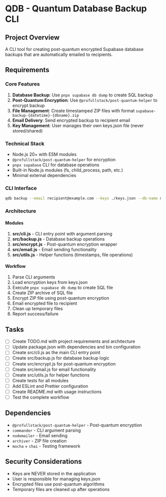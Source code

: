 # QDB - Quantum Database Backup CLI

## Project Overview
A CLI tool for creating post-quantum encrypted Supabase database backups that are automatically emailed to recipients.

## Requirements

### Core Features
1. **Database Backup**: Use `pnpx supabase db dump` to create SQL backup
2. **Post-Quantum Encryption**: Use `@profullstack/post-quantum-helper` to encrypt backup
3. **File Management**: Create timestamped ZIP files with format `supabase-backup-{datetime}-{dbname}.zip`
4. **Email Delivery**: Send encrypted backup to recipient email
5. **Key Management**: User manages their own keys.json file (never stored/shared)

### Technical Stack
- Node.js 20+ with ESM modules
- `@profullstack/post-quantum-helper` for encryption
- `pnpx supabase` CLI for database operations
- Built-in Node.js modules (fs, child_process, path, etc.)
- Minimal external dependencies

### CLI Interface
```bash
qdb backup --email recipient@example.com --keys ./keys.json --db-name mydb
```

### Architecture

#### Modules
1. **src/cli.js** - CLI entry point with argument parsing
2. **src/backup.js** - Database backup operations
3. **src/encrypt.js** - Post-quantum encryption wrapper
4. **src/email.js** - Email sending functionality
5. **src/utils.js** - Helper functions (timestamps, file operations)

#### Workflow
1. Parse CLI arguments
2. Load encryption keys from keys.json
3. Execute `pnpx supabase db dump` to create SQL file
4. Create ZIP archive of SQL file
5. Encrypt ZIP file using post-quantum encryption
6. Email encrypted file to recipient
7. Clean up temporary files
8. Report success/failure

## Tasks

- [ ] Create TODO.md with project requirements and architecture
- [ ] Update package.json with dependencies and bin configuration
- [ ] Create src/cli.js as the main CLI entry point
- [ ] Create src/backup.js for database backup logic
- [ ] Create src/encrypt.js for post-quantum encryption
- [ ] Create src/email.js for email functionality
- [ ] Create src/utils.js for helper functions
- [ ] Create tests for all modules
- [ ] Add ESLint and Prettier configuration
- [ ] Create README.md with usage instructions
- [ ] Test the complete workflow

## Dependencies
- `@profullstack/post-quantum-helper` - Post-quantum encryption
- `commander` - CLI argument parsing
- `nodemailer` - Email sending
- `archiver` - ZIP file creation
- `mocha` + `chai` - Testing framework

## Security Considerations
- Keys are NEVER stored in the application
- User is responsible for managing keys.json
- Encrypted files use post-quantum algorithms
- Temporary files are cleaned up after operations